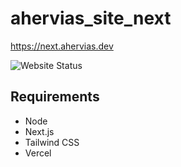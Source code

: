 # ahervias_site_next
https://next.ahervias.dev

![Website Status](https://img.shields.io/website?down_color=red&down_message=down&up_color=g&up_message=up&url=https%3A%2F%2Fnext.ahervias.dev)

## Requirements
* Node
* Next.js
* Tailwind CSS
* Vercel
